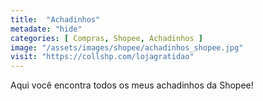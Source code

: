 ```yaml
---
title:  "Achadinhos"
metadate: "hide"
categories: [ Compras, Shopee, Achadinhos ]
image: "/assets/images/shopee/achadinhos_shopee.jpg"
visit: "https://collshp.com/lojagratidao"
---
```

Aqui você encontra todos os meus achadinhos da Shopee!